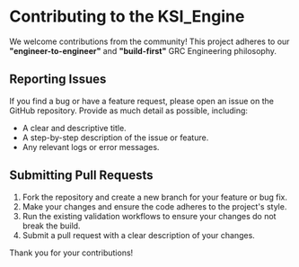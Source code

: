 # Contributing to the KSI_Engine

We welcome contributions from the community! This project adheres to our **"engineer-to-engineer"** and **"build-first"** GRC Engineering philosophy.

## Reporting Issues

If you find a bug or have a feature request, please open an issue on the GitHub repository. Provide as much detail as possible, including:
- A clear and descriptive title.
- A step-by-step description of the issue or feature.
- Any relevant logs or error messages.

## Submitting Pull Requests

1. Fork the repository and create a new branch for your feature or bug fix.
2. Make your changes and ensure the code adheres to the project's style.
3. Run the existing validation workflows to ensure your changes do not break the build.
4. Submit a pull request with a clear description of your changes.

Thank you for your contributions!

